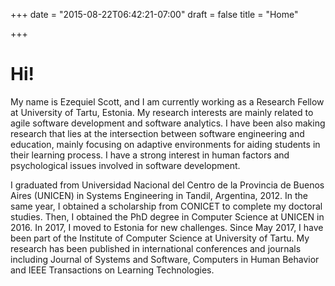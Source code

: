 +++
date = "2015-08-22T06:42:21-07:00"
draft = false
title = "Home"

+++

# Hi!

My name is Ezequiel Scott, and I am currently working as a Research Fellow at University of Tartu, Estonia. My research interests are mainly related to agile software development and software analytics. I have been also making research that lies at the intersection between software engineering and education, mainly focusing on adaptive environments for aiding students in their learning process. I have a strong interest in human factors and psychological issues involved in software development. 

I graduated from Universidad Nacional del Centro de la Provincia de Buenos Aires (UNICEN) in Systems Engineering in Tandil, Argentina, 2012. In the same year, I obtained a scholarship from CONICET to complete my doctoral studies. Then, I obtained the PhD degree in Computer Science at UNICEN in 2016. 
In 2017, I moved to Estonia for new challenges. Since May 2017, I have been part of the Institute of Computer Science at University of Tartu. My research has been published in international conferences and journals including Journal of Systems and Software, Computers in Human Behavior and IEEE Transactions on Learning Technologies.
